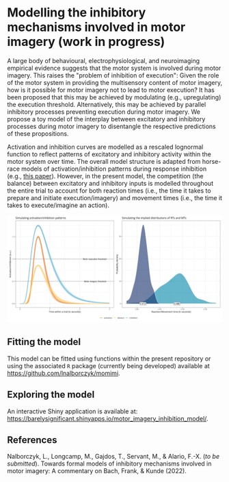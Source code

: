 # Modelling the inhibitory mechanisms involved in motor imagery (work in progress)

A large body of behavioural, electrophysiological, and neuroimaging empirical evidence suggests that the motor system is involved during motor imagery. This raises the "problem of inhibition of execution": Given the role of the motor system in providing the multisensory content of motor imagery, how is it possible for motor imagery not to lead to motor execution? It has been proposed that this may be achieved by modulating (e.g., upregulating) the execution threshold. Alternatively, this may be achieved by parallel inhibitory processes preventing execution during motor imagery. We propose a toy model of the interplay between excitatory and inhibitory processes during motor imagery to disentangle the respective predictions of these propositions.

Activation and inhibition curves are modelled as a rescaled lognormal function to reflect patterns of excitatory and inhibitory activity within the motor system over time. The overall model structure is adapted from horse-race models of activation/inhibition patterns during response inhibition (e.g., [this paper](https://journals.plos.org/plosone/article?id=10.1371/journal.pone.0169320)). However, in the present model, the competition (the balance) between excitatory and inhibitory inputs is modelled throughout the entire trial to account for both reaction times (i.e., the time it takes to prepare and initiate execution/imagery) and movement times (i.e., the time it takes to execute/imagine an action).

![output](figures/model_output_pim.png)

## Fitting the model

This model can be fitted using functions within the present repository or using the associated `R` package (currently being developed) available at https://github.com/lnalborczyk/momimi.

## Exploring the model

An interactive Shiny application is available at: https://barelysignificant.shinyapps.io/motor_imagery_inhibition_model/.

## References

Nalborczyk, L., Longcamp, M., Gajdos, T., Servant, M., & Alario, F.-X. (*to be submitted*). Towards formal models of inhibitory mechanisms involved in motor imagery: A commentary on Bach, Frank, & Kunde (2022).

